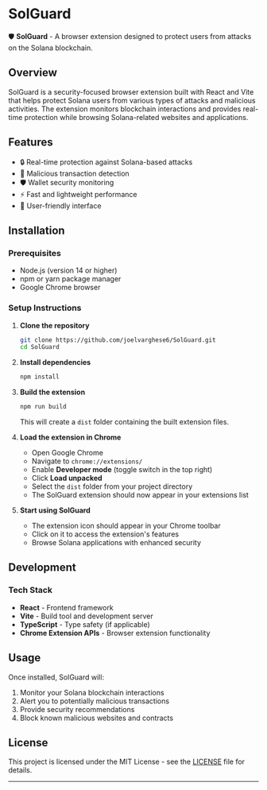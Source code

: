 # SolGuard

🛡️ **SolGuard** - A browser extension designed to protect users from attacks on the Solana blockchain.

## Overview

SolGuard is a security-focused browser extension built with React and Vite that helps protect Solana users from various types of attacks and malicious activities. The extension monitors blockchain interactions and provides real-time protection while browsing Solana-related websites and applications.

## Features

- 🔒 Real-time protection against Solana-based attacks
- 🚨 Malicious transaction detection
- 🛡️ Wallet security monitoring
- ⚡ Fast and lightweight performance
- 🎯 User-friendly interface

## Installation

### Prerequisites

- Node.js (version 14 or higher)
- npm or yarn package manager
- Google Chrome browser

### Setup Instructions

1. **Clone the repository**
   ```bash
   git clone https://github.com/joelvarghese6/SolGuard.git
   cd SolGuard
   ```

2. **Install dependencies**
   ```bash
   npm install
   ```

3. **Build the extension**
   ```bash
   npm run build
   ```
   This will create a `dist` folder containing the built extension files.

4. **Load the extension in Chrome**
   - Open Google Chrome
   - Navigate to `chrome://extensions/`
   - Enable **Developer mode** (toggle switch in the top right)
   - Click **Load unpacked**
   - Select the `dist` folder from your project directory
   - The SolGuard extension should now appear in your extensions list

5. **Start using SolGuard**
   - The extension icon should appear in your Chrome toolbar
   - Click on it to access the extension's features
   - Browse Solana applications with enhanced security

## Development


### Tech Stack

- **React** - Frontend framework
- **Vite** - Build tool and development server
- **TypeScript** - Type safety (if applicable)
- **Chrome Extension APIs** - Browser extension functionality

## Usage

Once installed, SolGuard will:

1. Monitor your Solana blockchain interactions
2. Alert you to potentially malicious transactions
3. Provide security recommendations
4. Block known malicious websites and contracts

## License

This project is licensed under the MIT License - see the [LICENSE](LICENSE) file for details.


---

